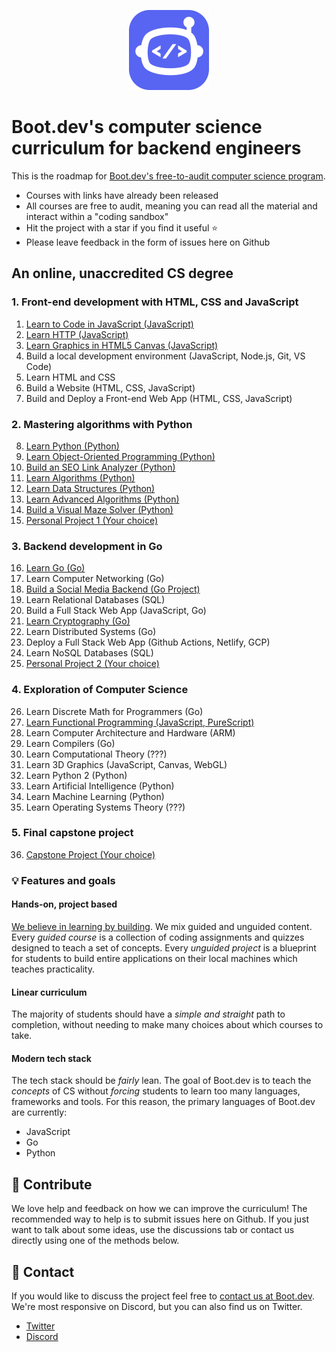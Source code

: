 <p align="center">
  <img width="128" src="logo.png">
</p>

# Boot.dev's computer science curriculum for backend engineers

This is the roadmap for [Boot.dev's free-to-audit computer science program](https://boot.dev). 

* Courses with links have already been released
* All courses are free to audit, meaning you can read all the material and interact within a "coding sandbox"
* Hit the project with a star if you find it useful ⭐
* Please leave feedback in the form of issues here on Github

## An online, unaccredited CS degree

### 1. Front-end development with HTML, CSS and JavaScript

1. [Learn to Code in JavaScript (JavaScript)](https://boot.dev/learn/learn-code-javascript)
2. [Learn HTTP (JavaScript)](https://boot.dev/learn/learn-http)
3. [Learn Graphics in HTML5 Canvas (JavaScript)](https://boot.dev/learn/learn-graphics-html5-canvas)
4. Build a local development environment (JavaScript, Node.js, Git, VS Code)
5. Learn HTML and CSS
6. Build a Website (HTML, CSS, JavaScript)
7. Build and Deploy a Front-end Web App (HTML, CSS, JavaScript)

### 2. Mastering algorithms with Python

8. [Learn Python (Python)](https://boot.dev/learn/learn-python)
9. [Learn Object-Oriented Programming (Python)](https://boot.dev/learn/learn-object-oriented-programming)
10. [Build an SEO Link Analyzer (Python)](https://boot.dev/project/59fbb2aa-7d67-4e88-bac8-42f49798a9f5/4a7010c1-e7d3-4cc5-9b1b-d1f4e9f9ce81)
11. [Learn Algorithms (Python)](https://boot.dev/learn/learn-algorithms)
12. [Learn Data Structures (Python)](https://boot.dev/learn/learn-data-structures)
13. [Learn Advanced Algorithms (Python)](https://boot.dev/learn/learn-advanced-algorithms)
14. [Build a Visual Maze Solver (Python)](https://boot.dev/project/2b266bb4-2262-49c0-b6d1-75cd8c5e8be8/5b463508-3371-4df9-8a5c-228431af21b9)
15. [Personal Project 1 (Your choice)](https://boot.dev/build/personal-project-1)

### 3. Backend development in Go

16. [Learn Go (Go)](https://boot.dev/learn/learn-golang)
17. Learn Computer Networking (Go)
18. [Build a Social Media Backend (Go Project)](https://boot.dev/project/709a2e74-eb45-46ea-ac26-4b8e6a3ce3e6/e367dd21-a96b-4f45-bccc-89349283c87c)
19. Learn Relational Databases (SQL)
20. Build a Full Stack Web App (JavaScript, Go)
21. [Learn Cryptography (Go)](https://boot.dev/learn/learn-cryptography)
22. Learn Distributed Systems (Go)
23. Deploy a Full Stack Web App (Github Actions, Netlify, GCP)
24. Learn NoSQL Databases (SQL)
25. [Personal Project 2 (Your choice)](https://boot.dev/build/personal-project-2)

### 4. Exploration of Computer Science

26. Learn Discrete Math for Programmers (Go)
27. [Learn Functional Programming (JavaScript, PureScript)](https://boot.dev/learn/learn-functional-programming)
28. Learn Computer Architecture and Hardware (ARM)
29. Learn Compilers (Go)
30. Learn Computational Theory (???)
31. Learn 3D Graphics (JavaScript, Canvas, WebGL)
32. Learn Python 2 (Python)
33. Learn Artificial Intelligence (Python)
34. Learn Machine Learning (Python)
35. Learn Operating Systems Theory (???)

### 5. Final capstone project

36. [Capstone Project (Your choice)](https://boot.dev/build/capstone-project)

### 💡 Features and goals

#### Hands-on, project based

[We believe in learning by building](https://blog.boot.dev/about). We mix guided and unguided content. Every *guided course* is a collection of coding assignments and quizzes designed to teach a set of concepts. Every *unguided project* is a blueprint for students to build entire applications on their local machines which teaches practicality.

#### Linear curriculum

The majority of students should have a *simple and straight* path to completion, without needing to make many choices about which courses to take.

#### Modern tech stack

The tech stack should be *fairly* lean. The goal of Boot.dev is to teach the *concepts* of CS without *forcing* students to learn too many languages, frameworks and tools. For this reason, the primary languages of Boot.dev are currently:

* JavaScript
* Go
* Python

## 👏 Contribute

We love help and feedback on how we can improve the curriculum! The recommended way to help is to submit issues here on Github. If you just want to talk about some ideas, use the discussions tab or contact us directly using one of the methods below.

## 💬 Contact

If you would like to discuss the project feel free to [contact us at Boot.dev](https://blog.boot.dev/contact/). We're most responsive on Discord, but you can also find us on Twitter.

* [Twitter](https://twitter.com/bootdotdev)
* [Discord](https://discord.gg/EEkFwbv)

